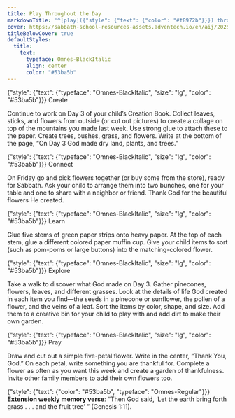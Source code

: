 ```yaml
---
title: Play Throughout the Day
markdownTitle: '^[play]({"style": {"text": {"color": "#f8972b"}}}) throughout the day'
cover: https://sabbath-school-resources-assets.adventech.io/en/aij/2025-01-bg/assets/05-05.png
titleBelowCover: true
defaultStyles:
  title:
    text:
      typeface: Omnes-BlackItalic
      align: center
      color: "#53ba5b"
---
```


{"style": {"text": {"typeface": "Omnes-BlackItalic", "size": "lg", "color": "#53ba5b"}}}
Create

Continue to work on Day 3 of your child’s Creation Book. Collect leaves, sticks, and flowers from outside (or cut out pictures) to create a collage on top of the mountains you made last week. Use strong glue to attach these to the paper. Create trees, bushes, grass, and flowers. Write at the bottom of the page, “On Day 3 God made dry land, plants, and trees.”   

{"style": {"text": {"typeface": "Omnes-BlackItalic", "size": "lg", "color": "#53ba5b"}}}
Connect

On Friday go and pick flowers together (or buy some from the store), ready for Sabbath. Ask your child to arrange them into two bunches, one for your table and one to share with a neighbor or friend. Thank God for the beautiful flowers He created.  

{"style": {"text": {"typeface": "Omnes-BlackItalic", "size": "lg", "color": "#53ba5b"}}}
Learn

Glue five stems of green paper strips onto heavy paper. At the top of each stem, glue a different colored paper muffin cup. Give your child items to sort (such as pom-poms or large buttons) into the matching-colored flower. 

{"style": {"text": {"typeface": "Omnes-BlackItalic", "size": "lg", "color": "#53ba5b"}}}
Explore

Take a walk to discover what God made on Day 3. Gather pinecones, flowers, leaves, and different grasses. Look at the details of life God created in each item you find—the seeds in a pinecone or sunflower, the pollen of a flower, and the veins of a leaf. Sort the items by color, shape, and size. Add them to a creative bin for your child to play with and add dirt to make their own garden. 

{"style": {"text": {"typeface": "Omnes-BlackItalic", "size": "lg", "color": "#53ba5b"}}}
Pray

Draw and cut out a simple five-petal flower. Write in the center, “Thank You, God.” On each petal, write something you are thankful for. Complete a flower as often as you want this week and create a garden of thankfulness. Invite other family members to add their own flowers too.

{"style": {"text": {"color": "#53ba5b", "typeface": "Omnes-Regular"}}}
**Extension weekly memory verse**: “Then God said, ‘Let the earth bring forth grass . . . and the fruit tree’ ” (Genesis 1:11).